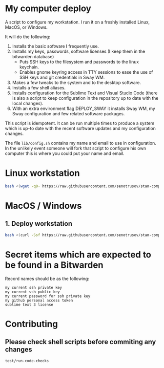 # My computer deploy

A script to configure my workstation. I run it on a freshly installed Linux, MacOS, or Windows.

It will do the following:

1. Installs the basic software I frequently use.
2. Installs my keys, passwords, software licenses (I keep them in the bitwarden database)
	* Puts SSH keys to the filesystem and passwords to the linux keychain.
	* Enables gnome keyring access in TTY sessions to ease the use of SSH keys and git credentials in Sway WM.
3. Makes a few tweaks to the system and to the desktop software.
4. Installs a few shell aliases.
5. Installs configuration for the Sublime Text and Visual Studio Code (there is also a script to keep configuration in the repository up to date with the local changes).
6. With an extra environment flag DEPLOY_SWAY it installs Sway WM, my Sway configuration and few related software packages.

This script is idempotent. It can be run multiple times to produce a system which is up-to date with the recent software updates and my configuration changes.

The file ``lib/config.sh`` contains my name and email to use in configuration. In the unlikely event someone will fork that script to configure his own computer this is where you could put your name and email.

# Linux workstation

```sh
bash <(wget -qO- https://raw.githubusercontent.com/senotrusov/stan-computer-deploy/master/deploy.sh)
```

# MacOS / Windows

## 1. Deploy workstation
```sh
bash <(curl -Ssf https://raw.githubusercontent.com/senotrusov/stan-computer-deploy/master/deploy.sh)
```

# Secret items which are expected to be found in a Bitwarden

Record names should be as the following:

```
my current ssh private key
my current ssh public key
my current password for ssh private key
my github personal access token
sublime text 3 license
```

# Contributing

## Please check shell scripts before commiting any changes
```sh
test/run-code-checks
```
